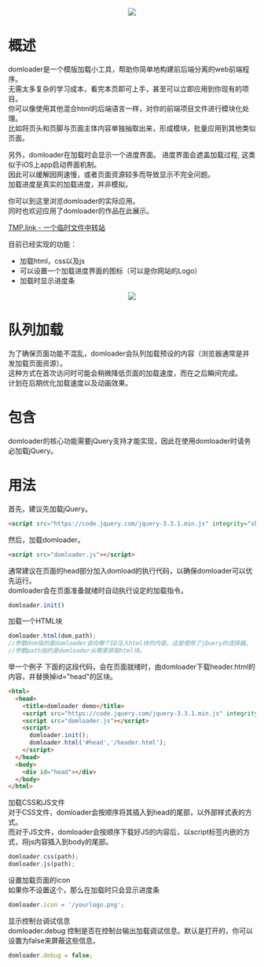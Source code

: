 <p align="center">
<img src="https://github.com/tmplink/domloader/blob/master/images/struct.png?raw=true"/>
</p>

# 概述
domloader是一个模版加载小工具，帮助你简单地构建前后端分离的web前端程序。  
无需太多复杂的学习成本，看完本页即可上手，甚至可以立即应用到你现有的项目。  
你可以像使用其他混合html的后端语言一样，对你的前端项目文件进行模块化处理。   
比如将页头和页脚与页面主体内容单独抽取出来，形成模块，批量应用到其他类似页面。  

另外，domloader在加载时会显示一个进度界面。 
进度界面会遮盖加载过程, 这类似于iOS上app启动界面机制。  
因此可以缓解因网速慢，或者页面资源较多而导致显示不完全问题。   
加载进度是真实的加载进度，并非模拟。  

你可以到这里浏览domloader的实际应用。  
同时也欢迎应用了domloader的作品在此展示。  

[TMP.link - 一个临时文件中转站](http://tmp.link) 

目前已经实现的功能：
* 加载html，css以及js
* 可以设置一个加载进度界面的图标（可以是你网站的Logo）
* 加载时显示进度条

<p align="center">
<img src="https://github.com/tmplink/domloader/blob/master/images/demo.png?raw=true"/>
</p>

# 队列加载
为了确保页面功能不混乱，domloader会队列加载预设的内容（浏览器通常是并发加载页面资源）。   
这种方式在首次访问时可能会稍微降低页面的加载速度，而在之后瞬间完成。  
计划在后期优化加载速度以及动画效果。

# 包含
domloader的核心功能需要jQuery支持才能实现，因此在使用domloader时请务必加载jQuery。

# 用法
首先，建议先加载jQuery。

```html
<script src="https://code.jquery.com/jquery-3.3.1.min.js" integrity="sha256-FgpCb/KJQlLNfOu91ta32o/NMZxltwRo8QtmkMRdAu8=" crossorigin="anonymous"></script>
````

然后，加载domloader。

```html
<script src="domloader.js"></script>
````

通常建议在页面的head部分加入domload的执行代码，以确保domloader可以优先运行。  
domloader会在页面准备就绪时自动执行设定的加载指令。

```javascript
domloader.init()
```

加载一个HTML块
```javascript
domloader.html(dom,path);
//参数dom指的是domloader该向哪个ID注入html块的内容。这是使用了jQuery的选择器。
//参数path指的是domloader从哪里获取html块。
```
举一个例子
下面的这段代码，会在页面就绪时，由domloader下载header.html的内容，并替换掉id="head"的区块。
```html
<html>
  <head>
    <title>domloader demo</title>
    <script src="https://code.jquery.com/jquery-3.3.1.min.js" integrity="sha256-FgpCb/KJQlLNfOu91ta32o/NMZxltwRo8QtmkMRdAu8=" crossorigin="anonymous"></script>
    <script src="domloader.js"></script>
    <script>
      domloader.init();
      domloader.html('#head','/header.html');
    </script>
  </head>
  <body>
    <div id="head"></div>
  </body>
</html>
```

加载CSS和JS文件  
对于CSS文件，domloader会按顺序将其插入到head的尾部，以外部样式表的方式。  
而对于JS文件，domloader会按顺序下载好JS的内容后，以script标签内嵌的方式，将js内容插入到body的尾部。   
```javascript
domloader.css(path);
domloader.js(path);
```

设置加载页面的icon    
如果你不设置这个，那么在加载时只会显示进度条   
```javascript
domloader.icon = '/yourlogo.png';
```

显示控制台调试信息  
domloader.debug 控制是否在控制台输出加载调试信息。默认是打开的，你可以设置为false来屏蔽这些信息。  
```javascript
domloader.debug = false;
```
